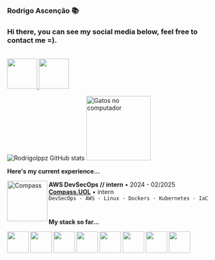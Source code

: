 ### Rodrigo Ascenção 📚

### Hi there, you can see my social media below, feel free to contact me =).

<br>

<a href="https://www.instagram.com/rodrigolpp/">
    <img src="https://user-images.githubusercontent.com/74038190/235294013-a33e5c43-a01c-43f6-b44d-a406d8b4ab75.gif" width="70" height="70">
</a>

<a href="https://www.linkedin.com/in/rsacenss/">
  <img src="https://user-images.githubusercontent.com/74038190/235294012-0a55e343-37ad-4b0f-924f-c8431d9d2483.gif" width="70" height="70">
</a>



![Rodrigolppz GitHub stats](https://github-readme-stats.vercel.app/api?username=Rodrigolppz&show_icons=true&theme=radical)    <img src="https://github.com/Rodrigolppz/rodrigolppz/assets/157632873/afb6cb10-8c6b-4a0d-a538-51bcbcef7d02" alt="Gatos no computador" width="150" height="150">

<b>Here's my current experience... </b>

[<img align="left" height="94px" width="94px" alt="Compass" src="https://media.licdn.com/dms/image/C4E22AQGeOInu0o1uZQ/feedshare-shrink_800/0/1636143287890?e=2147483647&v=beta&t=pA7d85Ab46qbZFNaOZj7DWUz5gJ6fwBNZzqlPWEe3Is"/>](https://compass.uol/en/home/)
**AWS DevSecOps // intern** • 2024 - 02/2025 \
[**Compass.UOL**](https://compass.uol/en/home/) • intern \
`DevSecOps - AWS - Linux - Dockers - Kubernetes - IaC`   

#

<b>My stack so far...</b>

<img height="50px" width="50px" src=https://user-images.githubusercontent.com/25181517/183896132-54262f2e-6d98-41e3-8888-e40ab5a17326.png>  <img height="50px" width="50px" src=https://user-images.githubusercontent.com/25181517/117207330-263ba280-adf4-11eb-9b97-0ac5b40bc3be.png> <img height="50px" width="50px" src=https://github.com/marwin1991/profile-technology-icons/assets/76662862/2481dc48-be6b-4ebb-9e8c-3b957efe69fa>  <img height="50px" width="50px" src=https://user-images.githubusercontent.com/25181517/192158606-7c2ef6bd-6e04-47cf-b5bc-da2797cb5bda.png> <img height="50px" width="50px" src=https://user-images.githubusercontent.com/25181517/183896128-ec99105a-ec1a-4d85-b08b-1aa1620b2046.png>  <img height="50px" width="50px" src=https://user-images.githubusercontent.com/25181517/183345121-36788a6e-5462-424a-be67-af1ebeda79a2.png> <img height="50px" width="50px" src=https://user-images.githubusercontent.com/25181517/182534006-037f08b5-8e7b-4e5f-96b6-5d2a5558fa85.png> <img height="50px" width="50px" src=https://user-images.githubusercontent.com/25181517/121405384-444d7300-c95d-11eb-959f-913020d3bf90.png> 

#


